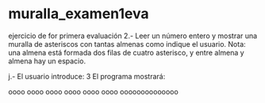 # muralla_examen1eva
ejercicio de for primera evaluación
2.- Leer un número entero y mostrar una muralla de  asteriscos con tantas almenas como indique el usuario. Nota: una almena está formada dos filas de  cuatro asterisco,  y entre almena y almena hay un  espacio.

 
j.-
El usuario introduce: 3
El programa mostrará:

oooo oooo oooo
oooo oooo oooo
oooooooooooooo

